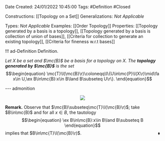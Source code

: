 <br />
<br />

Date Created: 24/01/2022 10:45:00
Tags: #Definition #Closed 

Constructions: [[Topology on a Set]]
Generalizations: _Not Applicable_

Types: _Not Applicable_
Examples: [[Order Topology]]
Properties: [[Topology generated by a basis is a topology]], [[Topology generated by a basis is collection of union of bases]], [[Criteria for collection to generate an existing topology]], [[Criteria for fineness w.r.t bases]]

!!! ad-Definition Definition.

_Let $X$ be a set and $\mc{B}$ be a basis for a topology on $X$. The **topology generated by $\mc{B}$** is the set_
$$\begin{equation}
    \mc{T}\l(\mc{B}\r)\coloneqq\l\{U\in\mc{P}\l(X\r)\mid\fa x\in U,\ex B\in\mc{B}:x\in B\land B\subseteq U\r\}.
\end{equation}$$

--- admonition

<center><img src="https://i.upmath.me/svg/%0A%5Cbegin%7Btikzpicture%7D%0A%5Cdefinecolor%7BtextColor%7D%7Brgb%7D%7B0.973%2C%200.973%2C%201%7D%0A%5Cdefinecolor%7BbgColor%7D%7Brgb%7D%7B0.3%2C%200.3%2C%200.3%7D%0A%5Cnewcommand%7B%5CpathA%7D%7B(-0.50%2C%2B1.25)%20..%20controls%20(%2B1.00%2C%2B0.75)%20and%20(%2B1.75%2C%2B1.75)%20..%20(%2B2.50%2C%2B1.75)%7D%0A%5Cnewcommand%7B%5CpathB%7D%7B(%2B2.50%2C%2B1.75)%20..%20controls%20(%2B3.25%2C%2B1.75)%20and%20(%2B1.75%2C%2B0.50)%20..%20(%2B2.50%2C-0.75)%7D%0A%5Cnewcommand%7B%5CpathC%7D%7B(%2B2.50%2C-0.75)%20..%20controls%20(%2B3.25%2C-2.00)%20and%20(%2B1.00%2C-0.25)%20..%20(-0.25%2C-1.25)%7D%0A%5Cnewcommand%7B%5CpathD%7D%7B(-0.25%2C-1.25)%20..%20controls%20(-1.50%2C-2.25)%20and%20(-1.50%2C-0.75)%20..%20(-1.50%2C-0.25)%7D%0A%5Cnewcommand%7B%5CpathE%7D%7B(-1.50%2C-0.25)%20..%20controls%20(-1.50%2C%2B0.25)%20and%20(-1.75%2C%2B0.75)%20..%20(-1.75%2C%2B0.75)%7D%0A%5Cnewcommand%7B%5CpathF%7D%7B(-1.75%2C%2B0.75)%20..%20controls%20(-2.00%2C%2B1.25)%20and%20(-1.25%2C%2B1.50)%20..%20(-0.50%2C%2B1.25)%7D%0A%5Cdraw%5Bdashed%2C%20thick%2C%20dash%20phase%3D11pt%2C%20color%3DtextColor%5D%20%5CpathA%20--%20%5CpathB%20--%20%5CpathC%20--%20%5CpathD%20--%20%5CpathE%20--%20%5CpathF%20--%20cycle%3B%0A%5Cfill%5Bcolor%3DbgColor%5D%20%5CpathA%20--%20%5CpathB%20--%20%5CpathC%20--%20%5CpathD%20--%20%5CpathE%20--%20%5CpathF%3B%0A%5Cdraw%20(3%2C1.3)%20circle%20(0)%20node%5Btext%3DtextColor%5D%20%7B%5Cfootnotesize%7B%24U%24%7D%7D%3B%0A%5Cfilldraw%5Bcolor%3DtextColor%5D%20(0%2C0)%20circle%20(0.25mm)%20node%5Bbelow%20right%2C%20text%3DtextColor%5D%20%7B%5Cfootnotesize%7B%24x%24%7D%7D%3B%0A%5Cdraw%5Bdashed%2C%20color%3DtextColor%5D%20(0%2C0)%20circle%20(0.75)%20node%5Babove%20right%3D5mm%2C%20text%3DtextColor%5D%20%7B%5Cfootnotesize%7B%24B%24%7D%7D%3B%0A%5Cend%7Btikzpicture%7D%0A"/></center>

**Remark.** Observe that $\mc{B}\subseteq\mc{T}\l(\mc{B}\r)$; take $B\in\mc{B}$ and for all $x\in B$, the tautology
$$\begin{equation}
    \ex B\in\mc{B}:x\in B\land B\subseteq B
\end{equation}$$
implies that $B\in\mc{T}\l(\mc{B}\r)$.<span style="float:right;">$\blacklozenge$</span>
